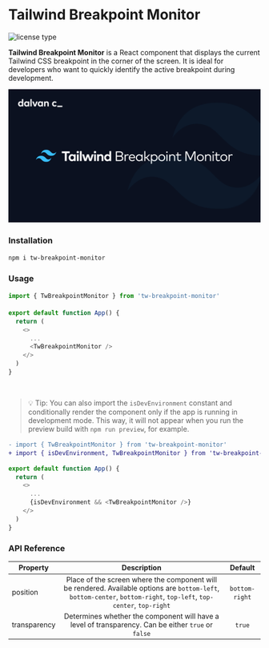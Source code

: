 # Tailwind Breakpoint Monitor

![license type](https://img.shields.io/badge/license-MIT-blue)

**Tailwind Breakpoint Monitor** is a React component that displays the current Tailwind CSS breakpoint in the corner of the screen. It is ideal for developers who want to quickly identify the active breakpoint during development.

<div align="center">
  <img
    style="width: 700px"
    src="./public/banner.png"
    alt="banner"
  />
</div>

### Installation

```bash
npm i tw-breakpoint-monitor
```

### Usage

```javascript
import { TwBreakpointMonitor } from 'tw-breakpoint-monitor'

export default function App() {
  return (
    <>
      ...
      <TwBreakpointMonitor />
    </>
  )
}
```

<br />

> 💡 Tip: You can also import the `isDevEnvironment` constant and conditionally render the component only if the app is running in development mode. This way, it will not appear when you run the preview build with `npm run preview`, for example.

```diff
- import { TwBreakpointMonitor } from 'tw-breakpoint-monitor'
+ import { isDevEnvironment, TwBreakpointMonitor } from 'tw-breakpoint-monitor'
```

```javascript
export default function App() {
  return (
    <>
      ...
      {isDevEnvironment && <TwBreakpointMonitor />}
    </>
  )
}
```

### API Reference

| Property     |                                                                              Description                                                                              |    Default     |
| ------------ | :-------------------------------------------------------------------------------------------------------------------------------------------------------------------: | :------------: |
| position     | Place of the screen where the component will be rendered. Available options are `bottom-left`, `bottom-center`, `bottom-right`, `top-left`, `top-center`, `top-right` | `bottom-right` |
| transparency |                                  Determines whether the component will have a level of transparency. Can be either `true` or `false`                                  |     `true`     |
